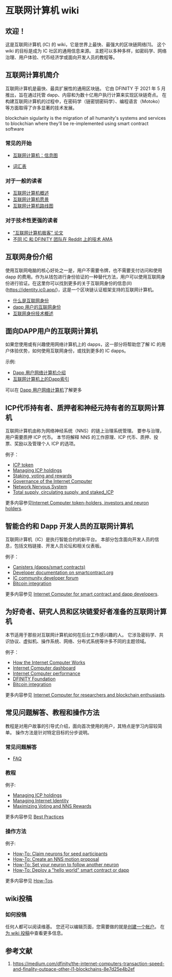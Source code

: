# 互联网计算机 wiki

## 欢迎！

这是互联网计算机 (IC) 的 wiki，它是世界上最快、最强大的区块链网络[1]。 这个wiki 的目标是成为 IC 社区的通用信息来源。 主题可以多种多样，如密码学、网络治理、用户体验、代币经济学或面向开发人员的教程等。

## 互联网计算机简介

互联网计算机是最快、最具扩展性的通用区块链。 它由 DFINITY 于 2021 年 5 月推出，旨在通过托管 dapp、内容和为数十亿用户执行计算来实现区块链奇点。 在构建互联网计算机的过程中，在密码学（链密钥密码学）、编程语言（Motoko）等方面取得了许多显著的技术发展。

blockchain sigularity is the migration of all humanity's systems and services to blockchian where  they'll be re-implemented using smart contract software

### 常见的开始

- [互联网计算机：信息图](https://dfinity.org/icig.pdf)

- [词汇表](https://github.com/icpleague/icp-wiki/blob/master/docs/wiki/%E8%AF%8D%E6%B1%87%E8%A1%A8.md)

### 对于一般的读者

- [互联网计算机概述](https://github.com/icpleague/icp-wiki/blob/master/docs/wiki/%E4%BA%92%E8%81%94%E7%BD%91%E8%AE%A1%E7%AE%97%E6%9C%BA%E6%A6%82%E8%BF%B0.md)
- [互联网计算机愿景](https://github.com/icpleague/icp-wiki/blob/master/docs/wiki/%E4%BA%92%E8%81%94%E7%BD%91%E8%AE%A1%E7%AE%97%E6%9C%BA%E6%84%BF%E6%99%AF.md)
- [互联网计算机路线图](https://dfinity.org/roadmap/)

### 对于技术性更强的读者

- ["互联网计算机极客" 论文](https://eprint.iacr.org/2022/087)
- [不同 IC 和 DFINITY 团队在 Reddit 上的技术 AMA](https://www.reddit.com/r/dfinity/comments/ozboyi/megathread_technical_amas/)

## 互联网身份介绍

使用互联网电脑的核心好处之一是，用户不需要令牌，也不需要支付访问和使用 dapp 的费用。作为从钱包进行身份验证的一种替代方法，用户可以使用互联网身份进行验证。在这里你可以找到更多的关于互联网身份的信息(II)(https://identity.ic0.app/)，这是一个区块链认证框架支持的互联网计算机。

- [什么是互联网身份](https://wiki.internetcomputer.org/wiki/What_is_Internet_Identity)
- [dapp 用户的互联网身份](https://wiki.internetcomputer.org/wiki/Internet_Identity_for_dapp_users)
- [互联网身份技术概述](https://wiki.internetcomputer.org/wiki/Internet_Identity_technical_overview)

## 面向DAPP用户的互联网计算机

如果您使用或有兴趣使用网络计算机上的 dapps，这一部分将帮助您了解 IC 的用户体验优势，如何使用互联网身份，或找到更多的 IC dapps。

示例:

- [Dapp 用户网络计算机介绍](https://wiki.internetcomputer.org/wiki/Introduction_to_the_Internet_Computer_for_dapp_users)
- [互联网计算机上的Dapp索引](Index_of_dapps_on_the_Internet_Computer)

可以在 [Dapp 用户网络计算机](https://wiki.internetcomputer.org/wiki/Internet_Computer_for_dapp_users)了解更多

## ICP代币持有者、质押者和神经元持有者的互联网计算机

互联网计算机由称为网络神经系统（NNS）的链上治理系统管理。 要参与治理，用户需要质押 ICP 代币。 本节将解释 NNS 的工作原理、ICP 代币、质押、投票、奖励以及管理个人 ICP 的选项。

例子：

- [ICP token](https://github.com/icpleague/icp-wiki/blob/master/docs/wiki/3-11%EF%BC%881%EF%BC%89%20ICP%20Token.md)
- [Managing ICP holdings](https://github.com/icpleague/icp-wiki/blob/master/docs/wiki/3-16%20Manage%20ICP%20holdings%20copy.md)
- [Staking, voting and rewards](https://wiki.internetcomputer.org/wiki/Staking,_voting_and_rewards)
- [Governance of the Internet Computer](https://wiki.internetcomputer.org/wiki/Governance_of_the_Internet_Computer)
- [Network Nervous System](https://wiki.internetcomputer.org/wiki/Network_Nervous_System)
- [Total supply, circulating supply, and staked_ICP](https://wiki.internetcomputer.org/wiki/Total_supply,_circulating_supply,_and_staked_ICP)

更多内容参见[Internet Computer token-holders, investors and neuron holders](https://wiki.internetcomputer.org/wiki/Internet_Computer_token-holders,_investors_and_neuron_holders).

## 智能合约和 Dapp 开发人员的互联网计算机

互联网计算机（IC）是执行智能合约的新平台。 本部分包含面向开发人员的信息，包括文档链接、开发人员论坛和相关仪表板。

例子：

- [Canisters (dapps/smart contracts)](https://wiki.internetcomputer.org/wiki/Canisters_(dapps/smart_contracts))
- [Developer documentation on smartcontract.org](https://smartcontracts.org/)
- [IC community developer forum](https://forum.dfinity.org/)
- [Bitcoin integration](https://wiki.internetcomputer.org/wiki/Bitcoin_integration)

更多内容参见 [Internet Computer for smart contract and dapp developers](https://wiki.internetcomputer.org/wiki/Internet_Computer_for_smart_contract_and_dapp_developers).

## 为好奇者、研究人员和区块链爱好者准备的互联网计算机

本节适用于那些对互联网计算机如何在后台工作感兴趣的人。 它涉及密码学、共识协议、虚拟机、操作系统、网络、分布式系统等许多不同的主题领域。

例子：

- [How the Internet Computer Works](https://dfinity.org/howitworks/)
- [Internet Computer dashboard](https://dashboard.internetcomputer.org/)
- [Internet Computer performance](https://wiki.internetcomputer.org/wiki/Internet_Computer_performance)
- [DFINITY Foundation](https://wiki.internetcomputer.org/wiki/DFINITY_Foundation)
- [Bitcoin integration](https://wiki.internetcomputer.org/wiki/Bitcoin_integration)

更多内容参见 [Internet Computer for researchers and blockchain enthusiasts](https://wiki.internetcomputer.org/w/index.php?title=Internet_Computer_for_researchers_and_blockchain_enthusiasts&action=edit&redlink=1).

## 常见问题解答、教程和操作方法

教程是对用户故事的引导式介绍，面向首次使用的用户，其特点是学习内容较简单。 操作方法是针对特定目标的分步说明。

### 常见问题解答

- [FAQ](https://wiki.internetcomputer.org/wiki/FAQ)

### 教程

例子:

- [Managing ICP holdings](https://wiki.internetcomputer.org/wiki/Managing_ICP_holdings)
- [Managing Internet Identity](https://wiki.internetcomputer.org/wiki/Managing_Internet_Identity)
- [Maximizing Voting and NNS Rewards](https://wiki.internetcomputer.org/wiki/Maximizing_Voting_and_NNS_Rewards)

更多内容参见 [Best Practices](https://wiki.internetcomputer.org/wiki/Best_Practices)

### 操作方法

例子:

- [How-To: Claim neurons for seed participants](https://wiki.internetcomputer.org/wiki/How-To:_Claim_neurons_for_seed_participants)
- [How-To: Create an NNS motion proposal](https://wiki.internetcomputer.org/wiki/How-To:_Create_an_NNS_motion_proposal)
- [How-To: Set your neuron to follow another neuron](https://wiki.internetcomputer.org/wiki/How-To:_Set_your_neuron_to_follow_another_neuron)
- [How-To: Deploy a "hello world" smart contract or dapp](https://wiki.internetcomputer.org/wiki/How-To:_Deploy_a_"hello_world"_smart_contract_or_dapp)


更多内容参见 [How-Tos](https://wiki.internetcomputer.org/wiki/How-Tos).

## wiki投稿

### 如何投稿

任何人都可以阅读维基。 您还可以编辑页面，您需要做的就是[创建一个帐户](https://wiki.internetcomputer.org/wiki/Special:CreateAccount)。 在[为 wiki 投稿]()中查看更多信息。

## 参考文献

1.  https://medium.com/dfinity/the-internet-computers-transaction-speed-and-finality-outpace-other-l1-blockchains-8e7d25e4b2ef



